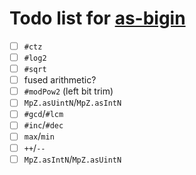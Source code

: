 # Todo list for [as-bigin](https://github.com/Hypercubed/as-bigint)

- [ ] `#ctz`
- [ ] `#log2`
- [ ] `#sqrt`
- [ ] fused arithmetic?
- [ ] `#modPow2` (left bit trim)
- [ ] `MpZ.asUintN`/`MpZ.asIntN`
- [ ] `#gcd`/`#lcm`
- [ ] `#inc`/`#dec`
- [ ] `max`/`min`
- [ ] `++`/`--`
- [ ] `MpZ.asIntN`/`MpZ.asUintN`
